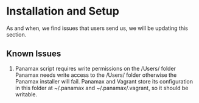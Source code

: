 # Installation and Setup
As and when, we find issues that users send us, we will be updating this section.

## Known Issues

1. Panamax script requires write permissions on the /Users/<username> folder
Panamax needs write access to the /Users/<username> folder otherwise the Panamax installer will fail. Panamax and Vagrant store its configuration in this folder at ~/.panamax and ~/.panamax/.vagrant, so it should be writable.

